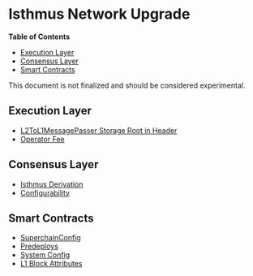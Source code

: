 # Isthmus Network Upgrade

<!-- START doctoc generated TOC please keep comment here to allow auto update -->
<!-- DON'T EDIT THIS SECTION, INSTEAD RE-RUN doctoc TO UPDATE -->
**Table of Contents**

- [Execution Layer](#execution-layer)
- [Consensus Layer](#consensus-layer)
- [Smart Contracts](#smart-contracts)

<!-- END doctoc generated TOC please keep comment here to allow auto update -->

This document is not finalized and should be considered experimental.

## Execution Layer

- [L2ToL1MessagePasser Storage Root in Header](./exec-engine.md##l2tol1messagepasser-storage-root-in-header)
- [Operator Fee](./exec-engine.md#operator-fee)

## Consensus Layer

- [Isthmus Derivation](./derivation.md#isthmus-derivation)
- [Configurability](./configurability.md)
## Smart Contracts

- [SuperchainConfig](./superchain-config.md)
- [Predeploys](./predeploys.md)
- [System Config](./system-config.md)
- [L1 Block Attributes](./l1-attributes.md) 
